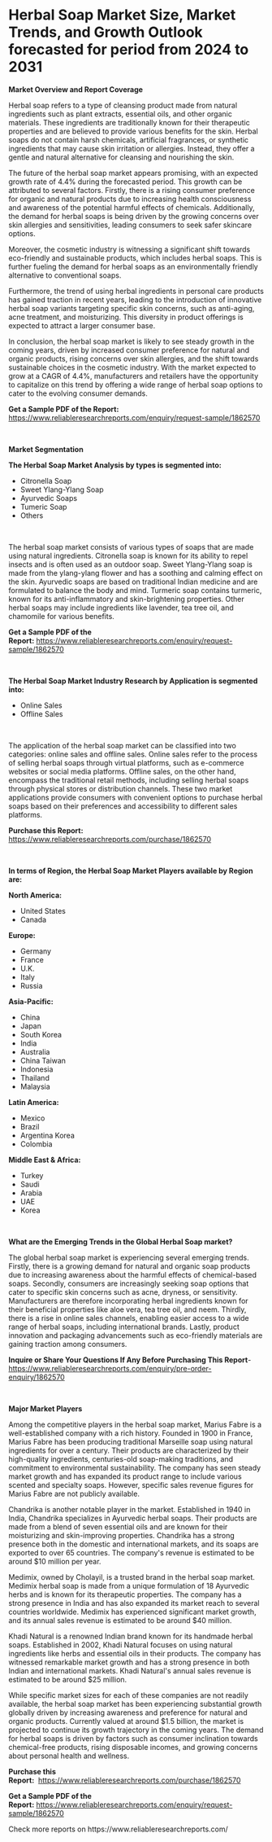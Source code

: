 <p><h1>Herbal Soap Market Size, Market Trends, and Growth Outlook forecasted for period from 2024 to 2031</h1></p><p><strong>Market Overview and Report Coverage</strong></p>
<p><p>Herbal soap refers to a type of cleansing product made from natural ingredients such as plant extracts, essential oils, and other organic materials. These ingredients are traditionally known for their therapeutic properties and are believed to provide various benefits for the skin. Herbal soaps do not contain harsh chemicals, artificial fragrances, or synthetic ingredients that may cause skin irritation or allergies. Instead, they offer a gentle and natural alternative for cleansing and nourishing the skin.</p><p>The future of the herbal soap market appears promising, with an expected growth rate of 4.4% during the forecasted period. This growth can be attributed to several factors. Firstly, there is a rising consumer preference for organic and natural products due to increasing health consciousness and awareness of the potential harmful effects of chemicals. Additionally, the demand for herbal soaps is being driven by the growing concerns over skin allergies and sensitivities, leading consumers to seek safer skincare options.</p><p>Moreover, the cosmetic industry is witnessing a significant shift towards eco-friendly and sustainable products, which includes herbal soaps. This is further fueling the demand for herbal soaps as an environmentally friendly alternative to conventional soaps.</p><p>Furthermore, the trend of using herbal ingredients in personal care products has gained traction in recent years, leading to the introduction of innovative herbal soap variants targeting specific skin concerns, such as anti-aging, acne treatment, and moisturizing. This diversity in product offerings is expected to attract a larger consumer base.</p><p>In conclusion, the herbal soap market is likely to see steady growth in the coming years, driven by increased consumer preference for natural and organic products, rising concerns over skin allergies, and the shift towards sustainable choices in the cosmetic industry. With the market expected to grow at a CAGR of 4.4%, manufacturers and retailers have the opportunity to capitalize on this trend by offering a wide range of herbal soap options to cater to the evolving consumer demands.</p></p>
<p><strong>Get a Sample PDF of the Report:</strong> <a href="https://www.reliableresearchreports.com/enquiry/request-sample/1862570">https://www.reliableresearchreports.com/enquiry/request-sample/1862570</a></p>
<p>&nbsp;</p>
<p><strong>Market Segmentation</strong></p>
<p><strong>The Herbal Soap Market Analysis by types is segmented into:</strong></p>
<p><ul><li>Citronella Soap</li><li>Sweet Ylang-Ylang Soap</li><li>Ayurvedic Soaps</li><li>Tumeric Soap</li><li>Others</li></ul></p>
<p>&nbsp;</p>
<p><p>The herbal soap market consists of various types of soaps that are made using natural ingredients. Citronella soap is known for its ability to repel insects and is often used as an outdoor soap. Sweet Ylang-Ylang soap is made from the ylang-ylang flower and has a soothing and calming effect on the skin. Ayurvedic soaps are based on traditional Indian medicine and are formulated to balance the body and mind. Turmeric soap contains turmeric, known for its anti-inflammatory and skin-brightening properties. Other herbal soaps may include ingredients like lavender, tea tree oil, and chamomile for various benefits.</p></p>
<p><strong>Get a Sample PDF of the Report:</strong>&nbsp;<a href="https://www.reliableresearchreports.com/enquiry/request-sample/1862570">https://www.reliableresearchreports.com/enquiry/request-sample/1862570</a></p>
<p>&nbsp;</p>
<p><strong>The Herbal Soap Market Industry Research by Application is segmented into:</strong></p>
<p><ul><li>Online Sales</li><li>Offline Sales</li></ul></p>
<p>&nbsp;</p>
<p><p>The application of the herbal soap market can be classified into two categories: online sales and offline sales. Online sales refer to the process of selling herbal soaps through virtual platforms, such as e-commerce websites or social media platforms. Offline sales, on the other hand, encompass the traditional retail methods, including selling herbal soaps through physical stores or distribution channels. These two market applications provide consumers with convenient options to purchase herbal soaps based on their preferences and accessibility to different sales platforms.</p></p>
<p><strong>Purchase this Report:</strong>&nbsp; <a href="https://www.reliableresearchreports.com/purchase/1862570">https://www.reliableresearchreports.com/purchase/1862570</a></p>
<p>&nbsp;</p>
<p><strong>In terms of Region, the Herbal Soap Market Players available by Region are:</strong></p>
<p>
    <p> <strong> North America: </strong>
        <ul>
            <li>United States</li>
            <li>Canada</li>
        </ul>
        </p> 
    <p> <strong> Europe: </strong>
        <ul>
            <li>Germany</li>
            <li>France</li>
            <li>U.K.</li>
            <li>Italy</li>
            <li>Russia</li>
        </ul>
        </p> 
    <p> <strong> Asia-Pacific: </strong>
        <ul>
            <li>China</li>
            <li>Japan</li>
            <li>South Korea</li>
            <li>India</li>
            <li>Australia</li>
            <li>China Taiwan</li>
            <li>Indonesia</li>
            <li>Thailand</li>
            <li>Malaysia</li>
        </ul>
        </p> 
    <p> <strong> Latin America: </strong>
        <ul>
            <li>Mexico</li>
            <li>Brazil</li>
            <li>Argentina Korea</li>
            <li>Colombia</li>
        </ul>
        </p> 
    <p> <strong> Middle East & Africa: </strong>
        <ul>
            <li>Turkey</li>
            <li>Saudi</li>
            <li>Arabia</li>
            <li>UAE</li>
            <li>Korea</li>
        </ul>
    </p>
    </p>
<p>&nbsp;</p>
<p><strong>What are the Emerging Trends in the Global Herbal Soap market?</strong></p>
<p><p>The global herbal soap market is experiencing several emerging trends. Firstly, there is a growing demand for natural and organic soap products due to increasing awareness about the harmful effects of chemical-based soaps. Secondly, consumers are increasingly seeking soap options that cater to specific skin concerns such as acne, dryness, or sensitivity. Manufacturers are therefore incorporating herbal ingredients known for their beneficial properties like aloe vera, tea tree oil, and neem. Thirdly, there is a rise in online sales channels, enabling easier access to a wide range of herbal soaps, including international brands. Lastly, product innovation and packaging advancements such as eco-friendly materials are gaining traction among consumers.</p></p>
<p><strong>Inquire or Share Your Questions If Any Before Purchasing This Report</strong>- <a href="https://www.reliableresearchreports.com/enquiry/pre-order-enquiry/1862570">https://www.reliableresearchreports.com/enquiry/pre-order-enquiry/1862570</a></p>
<p>&nbsp;</p>
<p><strong>Major Market Players</strong></p>
<p><p>Among the competitive players in the herbal soap market, Marius Fabre is a well-established company with a rich history. Founded in 1900 in France, Marius Fabre has been producing traditional Marseille soap using natural ingredients for over a century. Their products are characterized by their high-quality ingredients, centuries-old soap-making traditions, and commitment to environmental sustainability. The company has seen steady market growth and has expanded its product range to include various scented and specialty soaps. However, specific sales revenue figures for Marius Fabre are not publicly available.</p><p>Chandrika is another notable player in the market. Established in 1940 in India, Chandrika specializes in Ayurvedic herbal soaps. Their products are made from a blend of seven essential oils and are known for their moisturizing and skin-improving properties. Chandrika has a strong presence both in the domestic and international markets, and its soaps are exported to over 65 countries. The company's revenue is estimated to be around $10 million per year.</p><p>Medimix, owned by Cholayil, is a trusted brand in the herbal soap market. Medimix herbal soap is made from a unique formulation of 18 Ayurvedic herbs and is known for its therapeutic properties. The company has a strong presence in India and has also expanded its market reach to several countries worldwide. Medimix has experienced significant market growth, and its annual sales revenue is estimated to be around $40 million.</p><p>Khadi Natural is a renowned Indian brand known for its handmade herbal soaps. Established in 2002, Khadi Natural focuses on using natural ingredients like herbs and essential oils in their products. The company has witnessed remarkable market growth and has a strong presence in both Indian and international markets. Khadi Natural's annual sales revenue is estimated to be around $25 million.</p><p>While specific market sizes for each of these companies are not readily available, the herbal soap market has been experiencing substantial growth globally driven by increasing awareness and preference for natural and organic products. Currently valued at around $1.5 billion, the market is projected to continue its growth trajectory in the coming years. The demand for herbal soaps is driven by factors such as consumer inclination towards chemical-free products, rising disposable incomes, and growing concerns about personal health and wellness.</p></p>
<p><strong>Purchase this Report:</strong>&nbsp;&nbsp;<a href="https://www.reliableresearchreports.com/purchase/1862570">https://www.reliableresearchreports.com/purchase/1862570</a></p>
<p></p>
<p><strong>Get a Sample PDF of the Report:</strong>&nbsp;<a href="https://www.reliableresearchreports.com/enquiry/request-sample/1862570">https://www.reliableresearchreports.com/enquiry/request-sample/1862570</a></p>
<p>Check more reports on https://www.reliableresearchreports.com/</p>